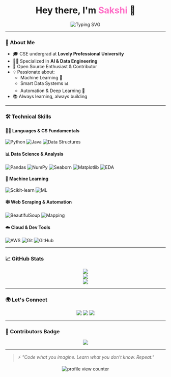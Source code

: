 <h1 align="center">Hey there, I'm <span style="color:#FF6EC7;">Sakshi</span> 👋</h1>

<p align="center">
  <img src="https://readme-typing-svg.demolab.com?font=Fira+Code&size=24&duration=3000&pause=1000&color=F76EEC&center=true&vCenter=true&width=500&lines=CSE+Student+%40+LPU;AI+%26+Data+Engineering+Specialist;Always+Learning+%F0%9F%93%9A;Open+Source+Contributor+%F0%9F%A7%91%E2%80%8D%F0%9F%92%BB;Python+%7C+ML+%7C+Data+Pipelines" alt="Typing SVG" />
</p>

---

### 🧠 About Me

- 🎓 CSE undergrad at **Lovely Professional University**
- 👩‍💻 Specialized in **AI & Data Engineering**
- 🚀 Open Source Enthusiast & Contributor
- 💡 Passionate about:
  - Machine Learning 🤖
  - Smart Data Systems 📊
  - Automation & Deep Learning 🧬
- 📚 Always learning, always building

---

### 🛠️ Technical Skills

#### 👩‍💻 Languages & CS Fundamentals
![Python](https://img.shields.io/badge/-Python-3776AB?style=flat&logo=python&logoColor=white)
![Java](https://img.shields.io/badge/-Java-007396?style=flat&logo=java&logoColor=white)
![Data Structures](https://img.shields.io/badge/-DSA-ff6f00?style=flat)

#### 📊 Data Science & Analysis
![Pandas](https://img.shields.io/badge/-Pandas-150458?style=flat&logo=pandas)
![NumPy](https://img.shields.io/badge/-NumPy-013243?style=flat&logo=numpy&logoColor=white)
![Seaborn](https://img.shields.io/badge/-Seaborn-4B8BBE?style=flat)
![Matplotlib](https://img.shields.io/badge/-Matplotlib-11557C?style=flat)
![EDA](https://img.shields.io/badge/-Exploratory_Data_Analysis-4B8BBE?style=flat)

#### 🤖 Machine Learning
![Scikit-learn](https://img.shields.io/badge/-Scikit_Learn-F7931E?style=flat&logo=scikit-learn&logoColor=white)
![ML](https://img.shields.io/badge/-Machine_Learning-FF6F00?style=flat)

#### 🕸️ Web Scraping & Automation
![BeautifulSoup](https://img.shields.io/badge/-BeautifulSoup-4B8BBE?style=flat&logo=python&logoColor=white)
![Mapping](https://img.shields.io/badge/-GIS_Mapping-brightgreen?style=flat)

#### ☁️ Cloud & Dev Tools
![AWS](https://img.shields.io/badge/-AWS-Basic-orange?style=flat&logo=amazonaws&logoColor=white)
![Git](https://img.shields.io/badge/-Git-F05032?style=flat&logo=git&logoColor=white)
![GitHub](https://img.shields.io/badge/-GitHub-181717?style=flat&logo=github)

---

### 📈 GitHub Stats

<p align="center">
  <img src="https://github-readme-stats.vercel.app/api?username=SAK-SHI14&show_icons=true&theme=tokyonight&hide_border=true&border_radius=15" />
  <br>
  <img src="https://github-readme-streak-stats.herokuapp.com/?user=SAK-SHI14&theme=tokyonight&hide_border=true&border_radius=15" />
  <br>
  <img src="https://github-readme-stats.vercel.app/api/top-langs/?username=SAK-SHI14&layout=compact&theme=tokyonight&hide_border=true&border_radius=15" />
</p>

---

### 🌍 Let's Connect

<p align="center">
  <a href="https://www.linkedin.com/in/sakshi-verma-841045285"><img src="https://img.shields.io/badge/LinkedIn-blue?style=flat&logo=linkedin" /></a>
  <a href="https://github.com/SAK-SHI14"><img src="https://img.shields.io/badge/GitHub-black?style=flat&logo=github" /></a>
  <a href="mailto:sakshiverma0514@gmail.com"><img src="https://img.shields.io/badge/Gmail-red?style=flat&logo=gmail&logoColor=white" /></a>
</p>

---

### 🏅 Contributors Badge

<p align="center">
  <img src="https://contrib.rocks/image?repo=SAK-SHI14/SAK-SHI14" />
</p>

---

> ⚡ _"Code what you imagine. Learn what you don't know. Repeat."_

<p align="center">
  <img src="https://komarev.com/ghpvc/?username=SAK-SHI14&label=Profile%20views&color=brightgreen&style=flat-square" alt="profile view counter" />
</p>
